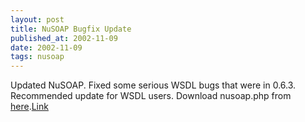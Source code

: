 ```yaml
---
layout: post
title: NuSOAP Bugfix Update
published_at: 2002-11-09
date: 2002-11-09
tags: nusoap
---
```


Updated NuSOAP. Fixed some serious WSDL bugs that were in 0.6.3. Recommended update for WSDL users. Download nusoap.php from [here](http://cvs.sourceforge.net/cgi-bin/viewcvs.cgi/nusoap/lib/).[Link](http://cvs.sourceforge.net/cgi-bin/viewcvs.cgi/nusoap/lib/)  